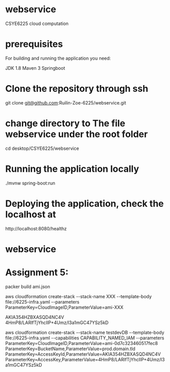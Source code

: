 # webservice

CSYE6225 cloud computation

# prerequisites

For building and running the application you need:

JDK 1.8 Maven 3 Springboot

# Clone the repository through ssh

git clone git@github.com:Ruilin-Zoe-6225/webservice.git

# change directory to The file webservice under the root folder

cd desktop/CSYE6225/webservice

# Running the application locally

./mvnw spring-boot:run

# Deploying the application, check the localhost at

http://localhost:8080/healthz

# webservice

# Assignment 5:

packer build ami.json

aws cloudformation create-stack --stack-name XXX --template-body file://6225-infra.yaml --parameters ParameterKey=CloudImageID,ParameterValue=ami-XXX

AKIA354HZBXASQD4NC4V
4HmP8/LARlfTjYhcIlP+4Umz/l3a1mGC47YSz5kD

aws cloudformation create-stack --stack-name testdevDB --template-body file://6225-infra.yaml --capabilities CAPABILITY_NAMED_IAM --parameters ParameterKey=CloudImageID,ParameterValue=ami-0d7c323460517fec8 ParameterKey=BucketName,ParameterValue=prod.domain.tld ParameterKey=AccessKeyId,ParameterValue=AKIA354HZBXASQD4NC4V ParameterKey=AccessKey,ParameterValue=4HmP8/LARlfTjYhcIlP+4Umz/l3a1mGC47YSz5kD
